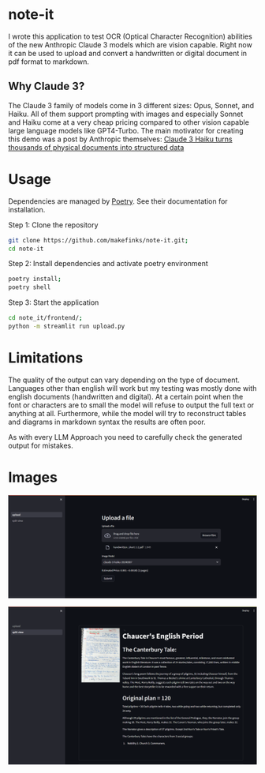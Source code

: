 # note-it

I wrote this application to test OCR (Optical Character Recognition) abilities of the new Anthropic Claude 3 models which are vision capable. Right now it can be used to upload and convert a handwritten or digital document in pdf format to markdown.

## Why Claude 3?
The Claude 3 family of models come in 3 different sizes: Opus, Sonnet, and Haiku. All of them support prompting with images and especially Sonnet and Haiku come at a very cheap pricing compared to other vision capable large language models like GPT4-Turbo.
The main motivator for creating this demo was a post by Anthropic themselves: [Claude 3 Haiku turns thousands of physical documents into structured data](https://www.youtube.com/watch?v=RcgV2u9Kxh0)

# Usage
Dependencies are managed by [Poetry](https://python-poetry.org/docs/). See their documentation for installation.

Step 1: Clone the repository
```bash
git clone https://github.com/makefinks/note-it.git;
cd note-it
```
Step 2: Install dependencies and activate poetry environment
```bash
poetry install;
poetry shell
```
Step 3: Start the application
```bash
cd note_it/frontend/; 
python -m streamlit run upload.py
```

# Limitations
The quality of the output can vary depending on the type of document. Languages other than english will work but my testing was mostly done with english documents (handwritten and digital). At a certain point when the font or characters are to small the model will refuse to output the full text or anything at all. Furthermore, while the model will try to reconstruct tables and diagrams in markdown syntax the results are often poor.

As with every LLM Approach you need to carefully check the generated output for mistakes.

# Images
![Upload](img/upload.png)

![split_view](img/split_view.png)
